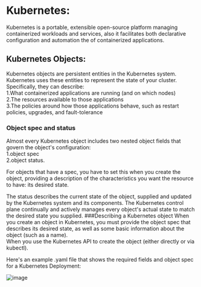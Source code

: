 # Kubernetes:
Kubernetes is a portable, extensible open-source platform managing containerized workloads and services, also it facilitates both declarative configuration and automation the of containerized applications.

## Kubernetes Objects:
Kubernetes objects are persistent entities in the Kubernetes system. Kubernetes uses these entities to represent the state of your cluster. Specifically, they can describe:  
1.What containerized applications are running (and on which nodes)  
2.The resources available to those applications  
3.The policies around how those applications behave, such as restart policies, upgrades, and fault-tolerance  
### Object spec and status
Almost every Kubernetes object includes two nested object fields that govern the object's configuration:   
1.object spec  
2.object status.  

For objects that have a spec, you have to set this when you create the object, providing a description of the characteristics you want the resource to have: its desired state.  

The status describes the current state of the object, supplied and updated by the Kubernetes system and its components. The Kubernetes control plane continually and actively manages every object's actual state to match the desired state you supplied.
###Describing a Kubernetes object
When you create an object in Kubernetes, you must provide the object spec that describes its desired state, as well as some basic information about the object (such as a name).   
When you use the Kubernetes API to create the object (either directly or via kubectl).  

Here's an example .yaml file that shows the required fields and object spec for a Kubernetes Deployment:

![image](https://user-images.githubusercontent.com/41946619/147801496-2ae31bad-ab17-46ca-ae91-49ee66cca5c3.png)


###
